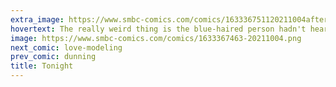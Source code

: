 ```yaml
---
extra_image: https://www.smbc-comics.com/comics/163336751120211004after.png
hovertext: The really weird thing is the blue-haired person hadn't heard any of the previous conversation.
image: https://www.smbc-comics.com/comics/1633367463-20211004.png
next_comic: love-modeling
prev_comic: dunning
title: Tonight
---
```


